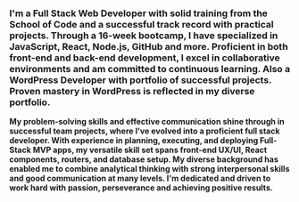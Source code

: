 ### I'm a Full Stack Web Developer with solid training from the School of Code and a successful track record with practical projects. Through a 16-week bootcamp, I have specialized in JavaScript, React, Node.js, GitHub and more. Proficient in both front-end and back-end development, I excel in collaborative environments and am committed to continuous learning.  Also a WordPress Developer with portfolio of successful projects.  Proven mastery in WordPress is reflected in my diverse portfolio. 

<b>My problem-solving skills and effective communication shine through in successful team projects, where I've evolved into a proficient full stack developer. With experience in planning, executing, and deploying Full-Stack MVP apps, my versatile skill set spans front-end UX/UI, React components, routers, and database setup. My diverse background has enabled me to combine analytical thinking with strong interpersonal skills and good communication at many levels.  I'm dedicated and driven to work hard with passion, perseverance and achieving positive results.</b>

<!--
**bvhadra/bvhadra** is a ✨ _special_ ✨ repository because its `README.md` (this file) appears on your GitHub profile.

Here are some ideas to get you started:

- 🔭 I’m currently working on ...
- 🌱 I’m currently learning ...
- 👯 I’m looking to collaborate on ...
- 🤔 I’m looking for help with ...
- 💬 Ask me about ...
- 📫 How to reach me: ...
- 😄 Pronouns: ...
- ⚡ Fun fact: ...
-->
